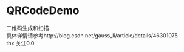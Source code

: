 # QRCodeDemo
二维码生成和扫描</br>
具体详情请参考http://blog.csdn.net/gauss_li/article/details/46301075</br>
thx 关注0.0

